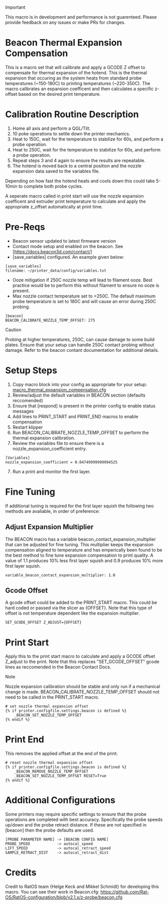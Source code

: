 > [!IMPORTANT]
> This macro is in development and performance is not guarenteed. Please provide feedback on any issues or make PRs for changes.

# Beacon Thermal Expansion Compensation
This is a macro set that will calibrate and apply a GCODE Z offset to compensate for thermal expansion of the hotend. This is the thermal expansion that occuring as the system heats from standard probe temperatures (~150-180C) to printing temperatures (~220-350C). The macro calibrates an expansion coefficent and then calculates a specific z-offset based on the desired print temperature.

# Calibration Routine Description
1. Home all axis and perform a QGL/Tilt. 
2. 10 poke operations to settle down the printer mechanics. 
3. Heat to 150C, wait for the temperature to stabilize for 60s, and perform a probe operation.
4. Heat to 250C, wait for the temperature to stabilize for 60s, and perform a probe operation.
5. Repeat steps 3 and 4 again to ensure the results are repeatable.
6. The hotend is moved back to a central position and the nozzle expansion data saved to the variables file. 

Depending on how fast the hotend heats and cools down this could take 5-10min to complete both probe cycles.

A seperate macro called in print start will use the nozzle expansion coefficent and extruder print temperature to calculate and apply the appropriate z_offset automatically at print time.

# Pre-Reqs
- Beacon sensor updated to latest firmware version
- Contact mode setup and enabled on the beacon. See [https://docs.beacon3d.com/contact/]
- [save_variables] configured. An example given below:
```
[save_variables]
filename: ~/printer_data/config/variables.txt
```
- Ooze mitigation if 250C nozzle temp will lead to filament ooze. Best practice would be to perform this without filament to ensure no ooze is present.
- Max nozzle contact temperature set to >250C. The default maximum probe temperature is set to 180C and will cause an error during 250C probing.
```
[beacon]
BEACON_CALIBRATE_NOZZLE_TEMP_OFFSET: 275
```

> [!CAUTION]
> Probing at higher temperatures, 250C, can cause damage to some build plates. Ensure that your setup can handle 250C contact probing without damage. Refer to the beacon contant documentation for additional details. 

# Setup Steps
1. Copy macro block into your config as appropriate for your setup: [macro_thermal_expansion_compensation.cfg](macro_thermal_expansion_compensation.cfg)
2. Review/adjust the default variables in BEACON section (defaults reccomended)
3. Ensure that [respond] is present in the printer config to enable status messages
4. Add lines to PRINT_START and PRINT_END macros to enable compensation
5. Restart klipper
6. Run BEACON_CALIBRATE_NOZZLE_TEMP_OFFSET to perform the thermal expansion calibration.
7. Review the variables file to ensure there is a nozzle_expansion_coefficient entry.
  ```
  [Variables]
  nozzle_expansion_coefficient = 0.04749999999994525
  ```
7. Run a print and monitor the first layer.

# Fine Tuning

If additional tuning is required for the first layer squish the following two methods are avaliable, in order of preference:

## Adjust Expansion Multiplier
The BEACON macro has a variable beacon_contact_expansion_multiplier that can be adjusted for fine tuning. This multiplier keeps the expansion compensation aligned to temperature and has emperically been found to be the best method to fine tune expansion compensation to print quality. A value of 1.1 produces 10% less first layer squish and 0.9 produces 10% more first layer squish.
```
variable_beacon_contact_expansion_multiplier: 1.0 
```

## Gcode Offset
A gcode offset could be added to the PRINT_START macro. This could be hard coded or passed via the slicer as {OFFSET}. Note that this type of offset is not temperature dependent like the expansion multiplier.
```
SET_GCODE_OFFSET Z_ADJUST={OFFSET}
```

# Print Start
Apply this to the print start macro to calculate and apply a GCODE offset Z_adjust to the print. Note that this replaces "SET_GCODE_OFFSET" gcode lines as reccomended in the Beacon Contact Docs.

> [!Note]
> Nozzle expansion calibration should be stable and only run if a mechanical change is made. BEACON_CALIBRATE_NOZZLE_TEMP_OFFSET should not need to be called in the PRINT_START macro.

```
# set nozzle thermal expansion offset
{% if printer.configfile.settings.beacon is defined %}
    _BEACON_SET_NOZZLE_TEMP_OFFSET 
{% endif %}
```

# Print End
This removes the applied offset at the end of the print.

```
# reset nozzle thermal expansion offset
{% if printer.configfile.settings.beacon is defined %}
    _BEACON_REMOVE_NOZZLE_TEMP_OFFSET
    _BEACON_SET_NOZZLE_TEMP_OFFSET RESET=True
{% endif %}
```

# Additional Configurations
Some printers may require specific settings to ensure that the probe operations are completed with best accuracy. Specifically the probe speeds up/down and the probe retract distance. If these are not specified in [beacon] then the probe defaults are used.

```
[PROBE PARAMETER NAME] -> [BEACON CONFIG NAME]
PROBE_SPEED            -> autocal_speed
LIFT_SPEED             -> autocal_retract_speed
SAMPLE_RETRACT_DIST    -> autocal_retract_dist
```

# Credits

Credit to RatOS team {Helge Keck and Mikkel Schmidt} for developing this macro. You can see their work in Beacon.cfg: https://github.com/Rat-OS/RatOS-configuration/blob/v2.1.x/z-probe/beacon.cfg

